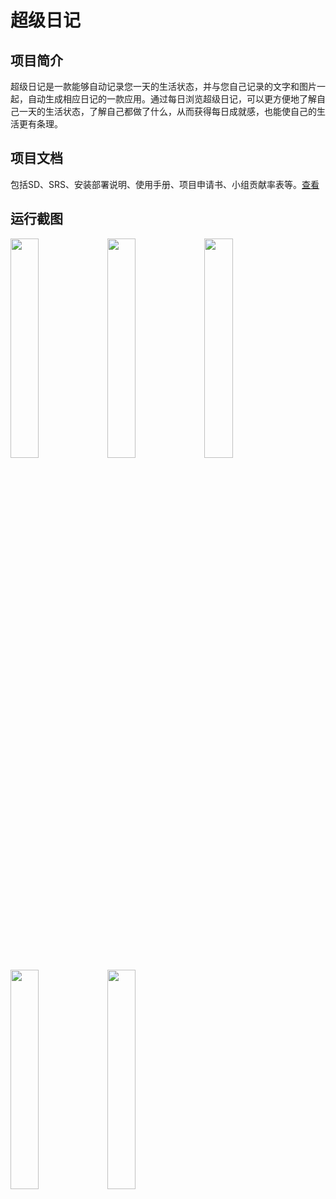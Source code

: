 # 超级日记

## 项目简介
超级日记是一款能够自动记录您一天的生活状态，并与您自己记录的文字和图片一起，自动生成相应日记的一款应用。通过每日浏览超级日记，可以更方便地了解自己一天的生活状态，了解自己都做了什么，从而获得每日成就感，也能使自己的生活更有条理。

## 项目文档
包括SD、SRS、安装部署说明、使用手册、项目申请书、小组贡献率表等。[查看](https://github.com/SDPCoder/SuperDiaryDocuments)

## 运行截图
<img src="images/1.png" width="30%" /> <img src="images/2.png" width="30%" />
<img src="images/3.png" width="30%" /> <img src="images/4.png" width="30%" />
<img src="images/5.png" width="30%" />
